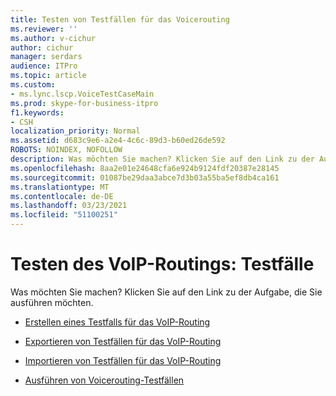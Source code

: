 ```yaml
---
title: Testen von Testfällen für das Voicerouting
ms.reviewer: ''
ms.author: v-cichur
author: cichur
manager: serdars
audience: ITPro
ms.topic: article
ms.custom:
- ms.lync.lscp.VoiceTestCaseMain
ms.prod: skype-for-business-itpro
f1.keywords:
- CSH
localization_priority: Normal
ms.assetid: d683c9e6-a2e4-4c6c-89d3-b60ed26de592
ROBOTS: NOINDEX, NOFOLLOW
description: Was möchten Sie machen? Klicken Sie auf den Link zu der Aufgabe, die Sie ausführen möchten.
ms.openlocfilehash: 8aa2e01e24648cfa6e924b9124fdf20387e28145
ms.sourcegitcommit: 01087be29daa3abce7d3b03a55ba5ef8db4ca161
ms.translationtype: MT
ms.contentlocale: de-DE
ms.lasthandoff: 03/23/2021
ms.locfileid: "51100251"
---
```

# <a name="test-voice-routing-test-cases"></a>Testen des VoIP-Routings: Testfälle

Was möchten Sie machen? Klicken Sie auf den Link zu der Aufgabe, die Sie ausführen möchten.

- [Erstellen eines Testfalls für das VoIP-Routing](/previous-versions/office/lync-server-2013/lync-server-2013-create-a-voice-routing-test-case)

- [Exportieren von Testfällen für das VoIP-Routing](/previous-versions/office/lync-server-2013/lync-server-2013-export-voice-routing-test-cases)

- [Importieren von Testfällen für das VoIP-Routing](/previous-versions/office/lync-server-2013/lync-server-2013-import-voice-routing-test-cases)

- [Ausführen von Voicerouting-Testfällen](/previous-versions/office/lync-server-2013/lync-server-2013-run-voice-routing-test-cases)